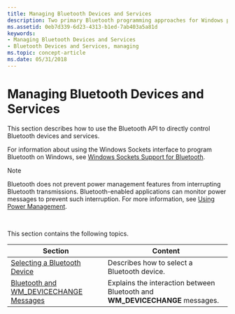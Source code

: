 ```yaml
---
title: Managing Bluetooth Devices and Services
description: Two primary Bluetooth programming approaches for Windows programming with the Windows Sockets interface and managing devices directly with nonsocket Bluetooth interfaces.
ms.assetid: 0eb7d339-6d23-4313-b1ed-7ab403a5a81d
keywords:
- Managing Bluetooth Devices and Services
- Bluetooth Devices and Services, managing
ms.topic: concept-article
ms.date: 05/31/2018
---
```


# Managing Bluetooth Devices and Services

This section describes how to use the Bluetooth API to directly control Bluetooth devices and services.

For information about using the Windows Sockets interface to program Bluetooth on Windows, see [Windows Sockets Support for Bluetooth](windows-sockets-support-for-bluetooth.md).

> [!Note]  
> Bluetooth does not prevent power management features from interrupting Bluetooth transmissions. Bluetooth-enabled applications can monitor power messages to prevent such interruption. For more information, see [Using Power Management](/windows/desktop/Power/using-power-management).

 

This section contains the following topics.

| Section                                                                               | Content                                                                       |
|---------------------------------------------------------------------------------------|-------------------------------------------------------------------------------|
| [Selecting a Bluetooth Device](selecting-a-bluetooth-device.md)                      | Describes how to select a Bluetooth device.                                   |
| [Bluetooth and WM\_DEVICECHANGE Messages](bluetooth-and-wm-devicechange-messages.md) | Explains the interaction between Bluetooth and **WM\_DEVICECHANGE** messages. |



 

 

 
